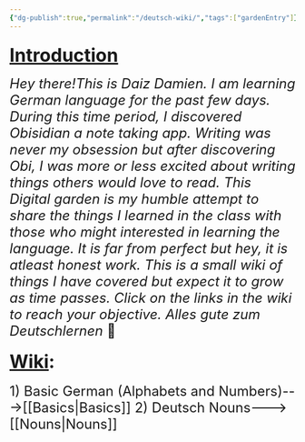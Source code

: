 ```yaml
---
{"dg-publish":true,"permalink":"/deutsch-wiki/","tags":["gardenEntry"]}
---
```



### <font size=6><u>Introduction</u></font>

<font size=5>*Hey there!This is Daiz Damien. I am learning German language for the past few days. During this time period, I discovered Obisidian a note taking app. Writing was never my obsession but after discovering Obi, I was more or less excited about writing things others would love to read. This Digital garden is my humble attempt to share the things I learned in the class with those who might interested in learning the language. It is far from perfect but hey, it is atleast honest work. This is a small wiki of things I have covered but expect it to grow as time passes. Click on the links in the wiki to reach your objective. Alles gute zum Deutschlernen* 🙂</font>  
#### <font size=6><u>Wiki</u>:</font>
<font size=5>1) Basic German (Alphabets and Numbers)--->[[Basics\|Basics]]
2) Deutsch Nouns--->[[Nouns\|Nouns]]</font>